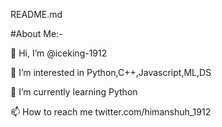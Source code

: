 README.md

#About Me:-

👋 Hi, I’m @iceking-1912

👀 I’m interested in Python,C++,Javascript,ML,DS 

🌱 I’m currently learning Python

📫 How to reach me twitter.com/himanshuh_1912
